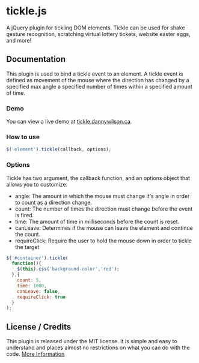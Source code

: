 tickle.js
=========

A jQuery plugin for tickling DOM elements. 
Tickle can be used for shake gesture recognition, scratching virtual lottery tickets, 
website easter eggs, and more!

## Documentation

This plugin is used to bind a tickle event to an element. 
A tickle event is defined as movement of the mouse where 
the direction has changed by a specified max angle
a specified number of times 
within a specified amount of time.

### Demo

You can view a live demo at [tickle.dannywilson.ca](http://tickle.dannywilson.ca).


### How to use

```javascript
$('element').tickle(callback, options);
```

### Options

Tickle has two argument, the callback function, and an options object that allows you to customize:

* angle: The amount in which the mouse must change it's angle in order to count as a direction change.
* count: The number of times the direction must change before the event is fired.
* time: The amount of time in milliseconds before the count is reset.
* canLeave: Determines if the mouse can leave the element and continue the count.
* requireClick: Require the user to hold the mouse down in order to tickle the target

```javascript
$('#container').tickle(
  function(){
    $(this).css('background-color','red');
  },{
    count: 5,
    time: 1000,
    canLeave: false,
    requireClick: true
  }
);
```
           

## License / Credits

This plugin is released under the MIT license. It is simple and easy to understand and places almost no restrictions on what you can do with the code.
[More Information](http://en.wikipedia.org/wiki/MIT_License)
